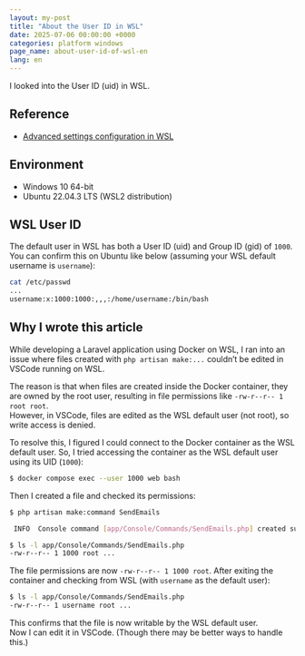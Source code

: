 ```yaml
---
layout: my-post
title: "About the User ID in WSL"
date: 2025-07-06 00:00:00 +0000
categories: platform windows
page_name: about-user-id-of-wsl-en
lang: en
---
```


I looked into the User ID (uid) in WSL.

## Reference
- [Advanced settings configuration in WSL](https://learn.microsoft.com/en-us/windows/wsl/wsl-config)

## Environment
- Windows 10 64-bit
- Ubuntu 22.04.3 LTS (WSL2 distribution)

## WSL User ID
The default user in WSL has both a User ID (uid) and Group ID (gid) of `1000`.  
You can confirm this on Ubuntu like below (assuming your WSL default username is `username`):

```bash
cat /etc/passwd
...
username:x:1000:1000:,,,:/home/username:/bin/bash
```

## Why I wrote this article
While developing a Laravel application using Docker on WSL, I ran into an issue where files created with `php artisan make:...` couldn’t be edited in VSCode running on WSL.

The reason is that when files are created inside the Docker container, they are owned by the root user, resulting in file permissions like `-rw-r--r-- 1 root root`.  
However, in VSCode, files are edited as the WSL default user (not root), so write access is denied.

To resolve this, I figured I could connect to the Docker container as the WSL default user.
So, I tried accessing the container as the WSL default user using its UID (`1000`):

```bash
$ docker compose exec --user 1000 web bash
```

Then I created a file and checked its permissions:

```bash
$ php artisan make:command SendEmails

 INFO  Console command [app/Console/Commands/SendEmails.php] created successfully.

$ ls -l app/Console/Commands/SendEmails.php
-rw-r--r-- 1 1000 root ...
```

The file permissions are now `-rw-r--r-- 1 1000 root`.
After exiting the container and checking from WSL (with `username` as the default user):

```bash
$ ls -l app/Console/Commands/SendEmails.php
-rw-r--r-- 1 username root ...
```

This confirms that the file is now writable by the WSL default user.  
Now I can edit it in VSCode. (Though there may be better ways to handle this.)